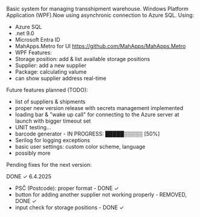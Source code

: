 Basic system for managing transshipment warehouse. Windows Platform Application (WPF).Now using asynchronic connection to Azure SQL.
Using: 
  - Azure SQL
  - .net 9.0
  - Microsoft Entra ID
  - MahApps.Metro for UI https://github.com/MahApps/MahApps.Metro
  - WPF
Features:
  - Storage position: add & list available storage positions
  - Supplier: add a new supplier
  - Package: calculating valume
  - can show supplier address real-time
    
Future features planned (TODO):
  - list of suppliers & shipments
  - proper new version release with secrets management implemented
  - loading bar & "wake up call" for connecting to the Azure server at launch with bigger timeout set
  - UNIT testing...
  - barcode generator - IN PROGRESS: █████▒▒▒▒▒ [50%]
  - Serilog for logging exceptions
  - basic user settings: custom color scheme, language
  - possibly more

Pending fixes for the next version: 

DONE ✓ 6.4.2025 
  - PSČ (Postcode): proper format - DONE ✓
  - button for adding another supplier not working properly - REMOVED, DONE ✓
  - input check for storage positions - DONE ✓
